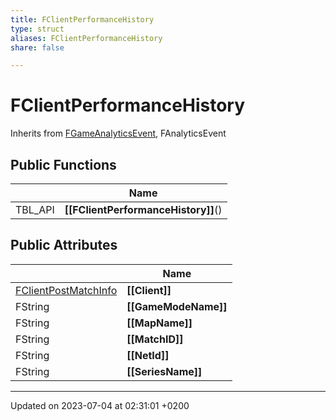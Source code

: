 ```yaml
---
title: FClientPerformanceHistory
type: struct
aliases: FClientPerformanceHistory
share: false

---
```


# FClientPerformanceHistory





Inherits from [FGameAnalyticsEvent](/docs/SDK/Source/Classes/structFGameAnalyticsEvent.md), FAnalyticsEvent

## Public Functions

|                | Name           |
| -------------- | -------------- |
| TBL_API | **[[FClientPerformanceHistory]]**() |

## Public Attributes

|                | Name           |
| -------------- | -------------- |
| [FClientPostMatchInfo](/docs/SDK/Source/Classes/structFClientPostMatchInfo.md) | **[[Client]]**  |
| FString | **[[GameModeName]]**  |
| FString | **[[MapName]]**  |
| FString | **[[MatchID]]**  |
| FString | **[[NetId]]**  |
| FString | **[[SeriesName]]**  |

-------------------------------

Updated on 2023-07-04 at 02:31:01 +0200